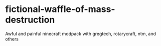 # fictional-waffle-of-mass-destruction
Awful and painful ninecraft modpack with gregtech, rotarycraft, ntm, and others
